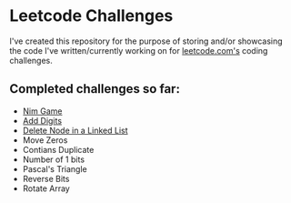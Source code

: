 # Leetcode Challenges
I've created this repository for the purpose of storing and/or showcasing the code I've written/currently working on for [leetcode.com's](http://leetcode.com) coding challenges.

## Completed challenges so far:
- [Nim Game](https://github.com/gittheking/leetcode_challenges/blob/master/nim_game.js)
- [Add Digits](https://github.com/gittheking/leetcode_challenges/blob/master/add_digits.js)
- [Delete Node in a Linked List](https://github.com/gittheking/leetcode_challenges/blob/master/ll_delete_node.js) 
- Move Zeros
- Contians Duplicate
- Number of 1 bits
- Pascal's Triangle
- Reverse Bits
- Rotate Array